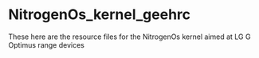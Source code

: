 # NitrogenOs_kernel_geehrc

These here are the resource files for the NitrogenOs kernel aimed at LG G Optimus range devices
 

